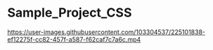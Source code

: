 # Sample_Project_CSS

https://user-images.githubusercontent.com/103304537/225101838-ef12275f-cc82-457f-a587-f62caf7c7a6c.mp4

